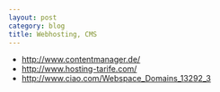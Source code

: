 ```yaml
---
layout: post
category: blog
title: Webhosting, CMS
---
```


* http://www.contentmanager.de/
* http://www.hosting-tarife.com/
* http://www.ciao.com/Webspace_Domains_13292_3
